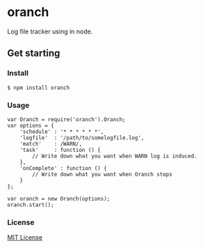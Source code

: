 oranch
======

Log file tracker using in node.


## Get starting

### Install

    $ npm install oranch

### Usage

    var Oranch = require('oranch').Oranch;
	var options = {
	    'schedule' : '* * * * * *',
		'logfile'  : '/path/to/somelogfile.log',
		'match'    : /WARN/,
		'task'     : function () {  
		    // Write down what you want when WARN log is induced.
		},
		'onComplete' : function () {
		    // Write down what you want when Oranch stops
		}
    };

	var oranch = new Oranch(options);
	oranch.start();


### License 

[MIT License](http://opensource.org/license/mit-license.php "MIT License")